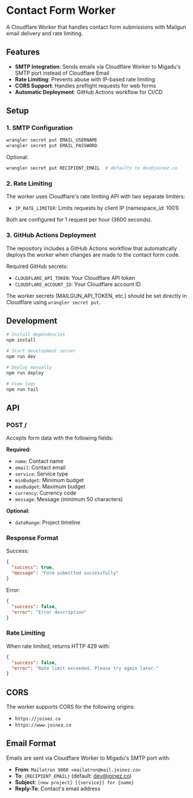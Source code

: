 # Contact Form Worker

A Cloudflare Worker that handles contact form submissions with Mailgun email delivery and rate limiting.

## Features

- **SMTP Integration**: Sends emails via Cloudflare Worker to Migadu's SMTP port instead of Cloudflare Email
- **Rate Limiting**: Prevents abuse with IP-based rate limiting
- **CORS Support**: Handles preflight requests for web forms
- **Automatic Deployment**: GitHub Actions workflow for CI/CD

## Setup

### 1. SMTP Configuration

```bash
wrangler secret put EMAIL_USERNAME
wrangler secret put EMAIL_PASSWORD
```

Optional:
```bash
wrangler secret put RECIPIENT_EMAIL  # defaults to dev@joinez.co
```

### 2. Rate Limiting

The worker uses Cloudflare's rate limiting API with two separate limiters:
- `IP_RATE_LIMITER`: Limits requests by client IP (namespace_id: 1001)

Both are configured for 1 request per hour (3600 seconds).

### 3. GitHub Actions Deployment

The repository includes a GitHub Actions workflow that automatically deploys the worker when changes are made to the contact form code.

Required GitHub secrets:
- `CLOUDFLARE_API_TOKEN`: Your Cloudflare API token
- `CLOUDFLARE_ACCOUNT_ID`: Your Cloudflare account ID

The worker secrets (MAILGUN_API_TOKEN, etc.) should be set directly in Cloudflare using `wrangler secret put`.

## Development

```bash
# Install dependencies
npm install

# Start development server
npm run dev

# Deploy manually
npm run deploy

# View logs
npm run tail
```

## API

### POST /

Accepts form data with the following fields:

**Required:**
- `name`: Contact name
- `email`: Contact email
- `service`: Service type
- `minBudget`: Minimum budget
- `maxBudget`: Maximum budget
- `currency`: Currency code
- `message`: Message (minimum 50 characters)

**Optional:**
- `dateRange`: Project timeline

### Response Format

Success:
```json
{
  "success": true,
  "message": "Form submitted successfully"
}
```

Error:
```json
{
  "success": false,
  "error": "Error description"
}
```

### Rate Limiting

When rate limited, returns HTTP 429 with:
```json
{
  "success": false,
  "error": "Rate limit exceeded. Please try again later."
}
```

## CORS

The worker supports CORS for the following origins:
- `https://joinez.co`
- `https://www.joinez.co`

## Email Format

Emails are sent via Cloudflare Worker to Migadu's SMTP port with:
- **From**: `Mailatron 9000 <mailatron@mail.joinez.co>`
- **To**: `{RECIPIENT_EMAIL}` (default: dev@joinez.co)
- **Subject**: `[new project] [{service}] for {name}`
- **Reply-To**: Contact's email address